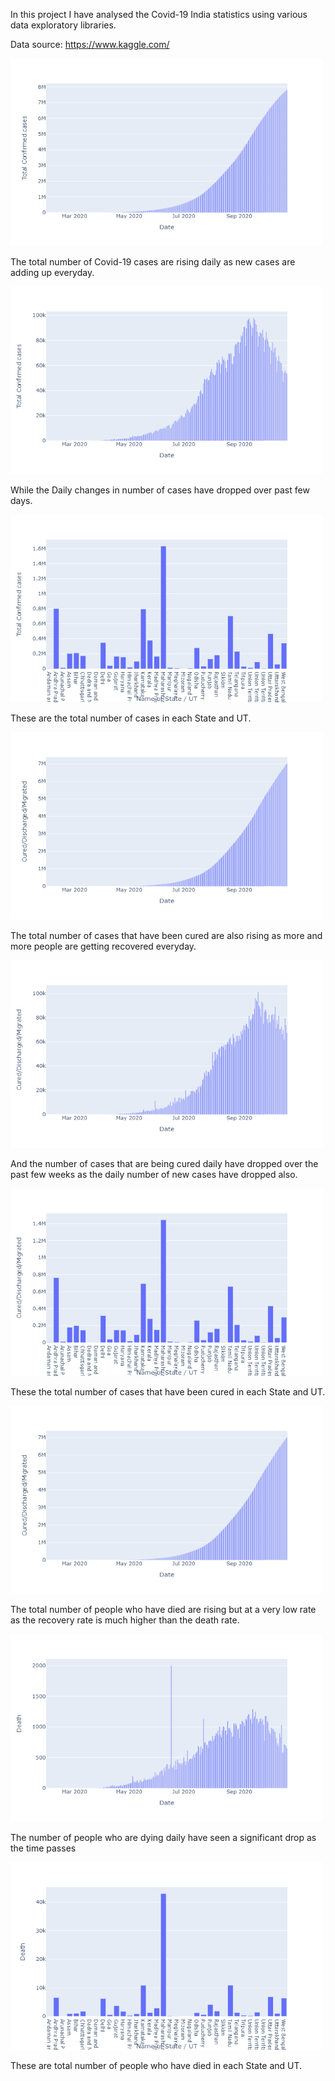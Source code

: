 In this project I have analysed the Covid-19 India statistics using various data exploratory libraries.

Data source: https://www.kaggle.com/

<img src="Data_Analysis_Images/TotalRiseInCases.png" height=300 width=500>

The total number of Covid-19 cases are rising daily as new cases are adding up everyday.

<img src="Data_Analysis_Images/DailyRiseInCases.png" height=300 width=500>

While the Daily changes in number of cases have dropped over past few days.

<img src="Data_Analysis_Images/StateTotal.png" height=300 width=500>

These are the total number of cases in each State and UT.

<img src="Data_Analysis_Images/TotalCured.png" height=300 width=500>

The total number of cases that have been cured are also rising as more and more people are getting recovered everyday.

<img src="Data_Analysis_Images/DailyCured.png" height=300 width=500>

And the number of cases that are being cured daily have dropped over the past few weeks as the daily number of new cases have dropped also.

<img src="Data_Analysis_Images/StateCured.png" height=300 width=500>

These the total number of cases that have been cured in each State and UT.

<img src="Data_Analysis_Images/TotalDeaths.png" height=300 width=500>

The total number of people who have died are rising but at a very low rate as the recovery rate is much higher than the death rate.

<img src="Data_Analysis_Images/DailyDeaths.png" height=300 width=500>

The number of people who are dying daily have seen a significant drop as the time passes

<img src="Data_Analysis_Images/StateDeaths.png" height=300 width=500>

These are total number of people who have died in each State and UT.
